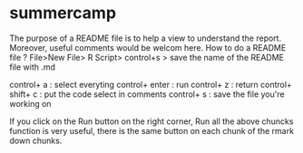 # summercamp

The purpose of a README file is to help a view to understand the report. Moreover, useful comments would be welcom here.
How to do a README file ? File>New File> R Script> control+s > save the name of the README file with .md


control+ a : select everyting
control+ enter : run 
control+ z : return 
control+ shift+ c : put the code select in comments
control+ s : save the file you're working on 

If you click on the Run button on the right corner, Run all the above chuncks function is very useful, there is the same button on each chunk of the rmark down chunks.